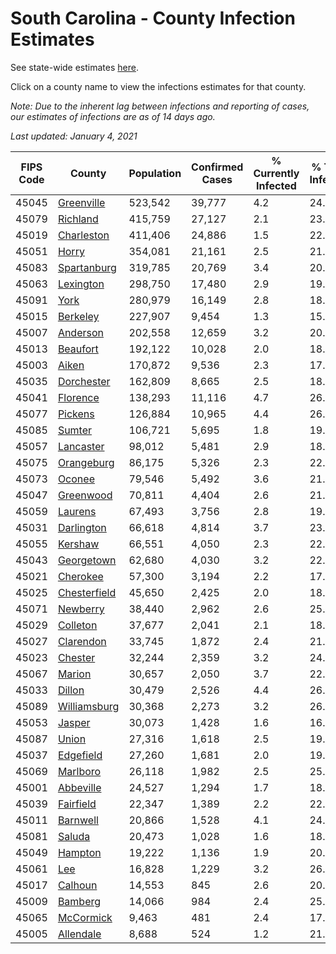 # South Carolina - County Infection Estimates

See state-wide estimates [here](/infections/us-sc).

Click on a county name to view the infections estimates for that county.

*Note: Due to the inherent lag between infections and reporting of cases, our estimates of infections are as of 14 days ago.*

*Last updated: January 4, 2021*

|   FIPS Code |                       County |   Population |   Confirmed Cases |   % Currently Infected |   % Total Infected |
|-------------|------------------------------|--------------|-------------------|------------------------|--------------------|
|       45045 |     [Greenville](greenville) |      523,542 |            39,777 |                    4.2 |               24.8 |
|       45079 |         [Richland](richland) |      415,759 |            27,127 |                    2.1 |               23.0 |
|       45019 |     [Charleston](charleston) |      411,406 |            24,886 |                    1.5 |               22.7 |
|       45051 |               [Horry](horry) |      354,081 |            21,161 |                    2.5 |               21.0 |
|       45083 |   [Spartanburg](spartanburg) |      319,785 |            20,769 |                    3.4 |               20.8 |
|       45063 |       [Lexington](lexington) |      298,750 |            17,480 |                    2.9 |               19.6 |
|       45091 |                 [York](york) |      280,979 |            16,149 |                    2.8 |               18.4 |
|       45015 |         [Berkeley](berkeley) |      227,907 |             9,454 |                    1.3 |               15.0 |
|       45007 |         [Anderson](anderson) |      202,558 |            12,659 |                    3.2 |               20.0 |
|       45013 |         [Beaufort](beaufort) |      192,122 |            10,028 |                    2.0 |               18.6 |
|       45003 |               [Aiken](aiken) |      170,872 |             9,536 |                    2.3 |               17.9 |
|       45035 |     [Dorchester](dorchester) |      162,809 |             8,665 |                    2.5 |               18.4 |
|       45041 |         [Florence](florence) |      138,293 |            11,116 |                    4.7 |               26.9 |
|       45077 |           [Pickens](pickens) |      126,884 |            10,965 |                    4.4 |               26.7 |
|       45085 |             [Sumter](sumter) |      106,721 |             5,695 |                    1.8 |               19.6 |
|       45057 |       [Lancaster](lancaster) |       98,012 |             5,481 |                    2.9 |               18.3 |
|       45075 |     [Orangeburg](orangeburg) |       86,175 |             5,326 |                    2.3 |               22.1 |
|       45073 |             [Oconee](oconee) |       79,546 |             5,492 |                    3.6 |               21.5 |
|       45047 |       [Greenwood](greenwood) |       70,811 |             4,404 |                    2.6 |               21.4 |
|       45059 |           [Laurens](laurens) |       67,493 |             3,756 |                    2.8 |               19.1 |
|       45031 |     [Darlington](darlington) |       66,618 |             4,814 |                    3.7 |               23.8 |
|       45055 |           [Kershaw](kershaw) |       66,551 |             4,050 |                    2.3 |               22.1 |
|       45043 |     [Georgetown](georgetown) |       62,680 |             4,030 |                    3.2 |               22.5 |
|       45021 |         [Cherokee](cherokee) |       57,300 |             3,194 |                    2.2 |               17.7 |
|       45025 | [Chesterfield](chesterfield) |       45,650 |             2,425 |                    2.0 |               18.2 |
|       45071 |         [Newberry](newberry) |       38,440 |             2,962 |                    2.6 |               25.4 |
|       45029 |         [Colleton](colleton) |       37,677 |             2,041 |                    2.1 |               18.7 |
|       45027 |       [Clarendon](clarendon) |       33,745 |             1,872 |                    2.4 |               21.2 |
|       45023 |           [Chester](chester) |       32,244 |             2,359 |                    3.2 |               24.3 |
|       45067 |             [Marion](marion) |       30,657 |             2,050 |                    3.7 |               22.2 |
|       45033 |             [Dillon](dillon) |       30,479 |             2,526 |                    4.4 |               26.9 |
|       45089 | [Williamsburg](williamsburg) |       30,368 |             2,273 |                    3.2 |               26.8 |
|       45053 |             [Jasper](jasper) |       30,073 |             1,428 |                    1.6 |               16.5 |
|       45087 |               [Union](union) |       27,316 |             1,618 |                    2.5 |               19.3 |
|       45037 |       [Edgefield](edgefield) |       27,260 |             1,681 |                    2.0 |               19.4 |
|       45069 |         [Marlboro](marlboro) |       26,118 |             1,982 |                    2.5 |               25.2 |
|       45001 |       [Abbeville](abbeville) |       24,527 |             1,294 |                    1.7 |               18.0 |
|       45039 |       [Fairfield](fairfield) |       22,347 |             1,389 |                    2.2 |               22.3 |
|       45011 |         [Barnwell](barnwell) |       20,866 |             1,528 |                    4.1 |               24.0 |
|       45081 |             [Saluda](saluda) |       20,473 |             1,028 |                    1.6 |               18.4 |
|       45049 |           [Hampton](hampton) |       19,222 |             1,136 |                    1.9 |               20.5 |
|       45061 |                   [Lee](lee) |       16,828 |             1,229 |                    3.2 |               26.5 |
|       45017 |           [Calhoun](calhoun) |       14,553 |               845 |                    2.6 |               20.4 |
|       45009 |           [Bamberg](bamberg) |       14,066 |               984 |                    2.4 |               25.7 |
|       45065 |       [McCormick](mccormick) |        9,463 |               481 |                    2.4 |               17.2 |
|       45005 |       [Allendale](allendale) |        8,688 |               524 |                    1.2 |               21.9 |